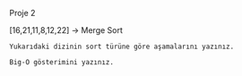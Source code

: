 Proje 2

[16,21,11,8,12,22] -> Merge Sort

    Yukarıdaki dizinin sort türüne göre aşamalarını yazınız.
    
    Big-O gösterimini yazınız.
